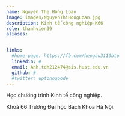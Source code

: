 ```yaml
---
name: Nguyễn Thị Hồng Loan
image: images/NguyenThiHongLoan.jpg
description: Kinh tế công nghiệp-K66
role: thanhvien39
aliases:


links:
  #home-page: https://fb.com/heogau3110btp
  linkedin: #
  email: Anh.tdh212474@sis.hust.edu.vn
  github: #
  #twitter: uptonogoode
---
```


Học chương trình Kinh tế công nghiệp.

Khoá 66 Trường Đại học Bách Khoa Hà Nội.
